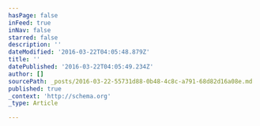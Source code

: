 ```yaml
---
hasPage: false
inFeed: true
inNav: false
starred: false
description: ''
dateModified: '2016-03-22T04:05:48.879Z'
title: ''
datePublished: '2016-03-22T04:05:49.234Z'
author: []
sourcePath: _posts/2016-03-22-55731d88-0b48-4c8c-a791-68d82d16a08e.md
published: true
_context: 'http://schema.org'
_type: Article

---
```

